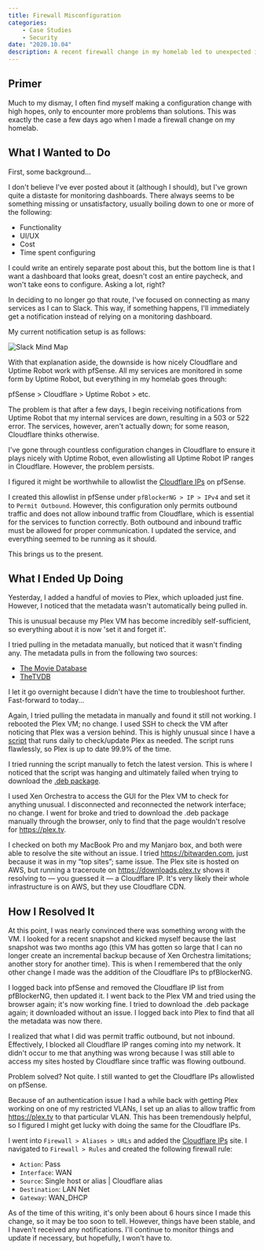 ```yaml
---
title: Firewall Misconfiguration
categories:
    - Case Studies
    - Security
date: "2020.10.04"
description: A recent firewall change in my homelab led to unexpected issues instead of improvements.
---
```



## Primer

Much to my dismay, I often find myself making a configuration change with high hopes, only to encounter more problems than solutions. This was exactly the case a few days ago when I made a firewall change on my homelab.

## What I Wanted to Do

First, some background...

I don't believe I've ever posted about it (although I should), but I've grown quite a distaste for monitoring dashboards. There always seems to be something missing or unsatisfactory, usually boiling down to one or more of the following:

- Functionality
- UI/UX
- Cost
- Time spent configuring

I could write an entirely separate post about this, but the bottom line is that I want a dashboard that looks great, doesn't cost an entire paycheck, and won't take eons to configure. Asking a lot, right?

In deciding to no longer go that route, I've focused on connecting as many services as I can to Slack. This way, if something happens, I'll immediately get a notification instead of relying on a monitoring dashboard.

My current notification setup is as follows:

![Slack Mind Map](https://cdn.levine.io/uploads/images/gallery/2020-10/Tv2MhDAaCI67cYgE-slack-mind-map.png)

With that explanation aside, the downside is how nicely Cloudflare and Uptime Robot work with pfSense. All my services are monitored in some form by Uptime Robot, but everything in my homelab goes through:

pfSense > Cloudflare > Uptime Robot > etc.

The problem is that after a few days, I begin receiving notifications from Uptime Robot that my internal services are down, resulting in a 503 or 522 error. The services, however, aren't actually down; for some reason, Cloudflare thinks otherwise.

I've gone through countless configuration changes in Cloudflare to ensure it plays nicely with Uptime Robot, even allowlisting all Uptime Robot IP ranges in Cloudflare. However, the problem persists.

I figured it might be worthwhile to allowlist the [Cloudflare IPs](https://www.cloudflare.com/ips-v4) on pfSense.

I created this allowlist in pfSense under `pfBlockerNG > IP > IPv4` and set it to `Permit Outbound`. However, this configuration only permits outbound traffic and does not allow inbound traffic from Cloudflare, which is essential for the services to function correctly. Both outbound and inbound traffic must be allowed for proper communication. I updated the service, and everything seemed to be running as it should.

This brings us to the present.

## What I Ended Up Doing

Yesterday, I added a handful of movies to Plex, which uploaded just fine. However, I noticed that the metadata wasn't automatically being pulled in.

This is unusual because my Plex VM has become incredibly self-sufficient, so everything about it is now 'set it and forget it'.

I tried pulling in the metadata manually, but noticed that it wasn't finding any. The metadata pulls in from the following two sources:

- [The Movie Database](https://www.themoviedb.org)
- [TheTVDB](https://thetvdb.com)

I let it go overnight because I didn't have the time to troubleshoot further. Fast-forward to today...

Again, I tried pulling the metadata in manually and found it still not working. I rebooted the Plex VM; no change. I used SSH to check the VM after noticing that Plex was a version behind. This is highly unusual since I have a [script](https://github.com/mrworf/plexupdate) that runs daily to check/update Plex as needed. The script runs flawlessly, so Plex is up to date 99.9% of the time.

I tried running the script manually to fetch the latest version. This is where I noticed that the script was hanging and ultimately failed when trying to download the [.deb package](https://downloads.plex.tv/plex-media-server-new/1.20.2.3370-b1b651549/debian/plexmediaserver_1.20.2.3370-b1b651549_amd64.deb).

I used Xen Orchestra to access the GUI for the Plex VM to check for anything unusual. I disconnected and reconnected the network interface; no change. I went for broke and tried to download the .deb package manually through the browser, only to find that the page wouldn't resolve for <https://plex.tv>.

I checked on both my MacBook Pro and my Manjaro box, and both were able to resolve the site without an issue. I tried <https://bitwarden.com>, just because it was in my “top sites”; same issue. The Plex site is hosted on AWS, but running a traceroute on <https://downloads.plex.tv> shows it resolving to — you guessed it — a Cloudflare IP. It's very likely their whole infrastructure is on AWS, but they use Cloudflare CDN.

## How I Resolved It

At this point, I was nearly convinced there was something wrong with the VM. I looked for a recent snapshot and kicked myself because the last snapshot was two months ago (this VM has gotten so large that I can no longer create an incremental backup because of Xen Orchestra limitations; another story for another time). This is when I remembered that the only other change I made was the addition of the Cloudflare IPs to pfBlockerNG.

I logged back into pfSense and removed the Cloudflare IP list from pfBlockerNG, then updated it. I went back to the Plex VM and tried using the browser again; it's now working fine. I tried to download the .deb package again; it downloaded without an issue. I logged back into Plex to find that all the metadata was now there.

I realized that what I did was permit traffic outbound, but not inbound. Effectively, I blocked all Cloudflare IP ranges coming into my network. It didn't occur to me that anything was wrong because I was still able to access my sites hosted by Cloudflare since traffic was flowing outbound.

Problem solved? Not quite. I still wanted to get the Cloudflare IPs allowlisted on pfSense.

Because of an authentication issue I had a while back with getting Plex working on one of my restricted VLANs, I set up an alias to allow traffic from <https://plex.tv> to that particular VLAN. This has been tremendously helpful, so I figured I might get lucky with doing the same for the Cloudflare IPs.

I went into `Firewall > Aliases > URLs` and added the [Cloudflare IPs](https://www.cloudflare.com/ips-v4) site. I navigated to `Firewall > Rules` and created the following firewall rule:

- `Action`: Pass
- `Interface`: WAN
- `Source`: Single host or alias | Cloudflare alias
- `Destination`: LAN Net
- `Gateway`: WAN_DHCP

As of the time of this writing, it's only been about 6 hours since I made this change, so it may be too soon to tell. However, things have been stable, and I haven't received any notifications. I'll continue to monitor things and update if necessary, but hopefully, I won't have to.
